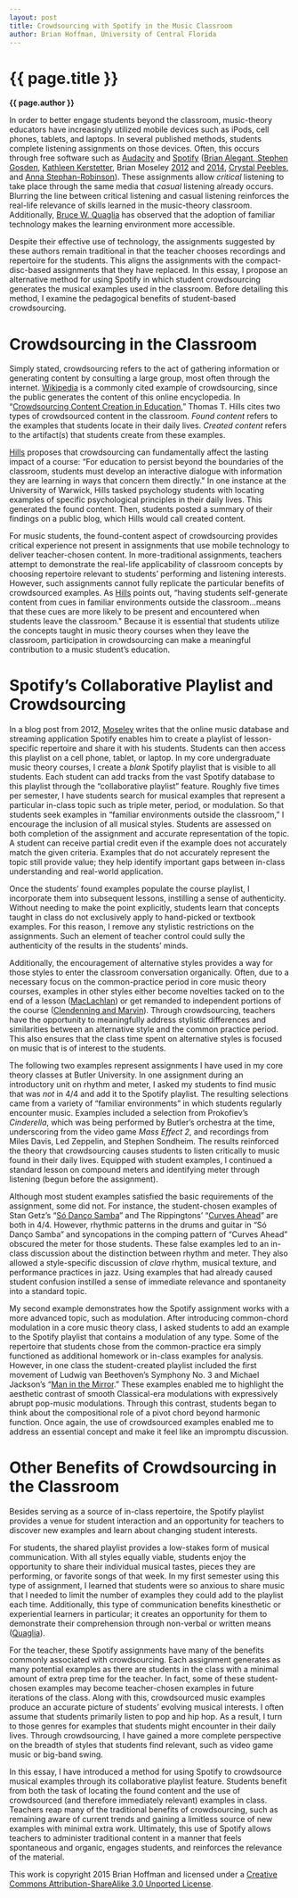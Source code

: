 ```yaml
---
layout: post
title: Crowdsourcing with Spotify in the Music Classroom
author: Brian Hoffman, University of Central Florida
---
```


{{ page.title }}
================

**{{ page.author }}**

In order to better engage students beyond the classroom, music-theory educators have increasingly utilized mobile devices such as iPods, cell phones, tablets, and laptops. In several published methods, students complete listening assignments on those devices. Often, this occurs through free software such as [Audacity](http://audacityteam.org/) and [Spotify](http://www.spotify.com/) ([Brian Alegant](http://jmtp.ou.edu/journal-article/listen-thought-ipods-sonata-form-and-analysis-without-score),[ ](http://flipcamp.org/engagingstudents/gosden.html)[Stephen Gosden](http://flipcamp.org/engagingstudents/gosden.html), [Kathleen Kerstetter](https://openlibrary.org/works/OL16113241W/Pop-culture_pedagogy_in_the_music_classroom), Brian Moseley [2012](http://www.briancmoseley.com/using-spotify-in-the-aural-skills-classroom/) and [2014](http://flipcamp.org/engagingstudents2/essays/moseley.html), [Crystal Peebles](http://flipcamp.org/engagingstudents/peebles.html), and [Anna Stephan-Robinson](http://www.flipcamp.org/engagingstudents2/essays/stephanRobinson.html)). These assignments allow *critical* listening to take place through the same media that *casual* listening already occurs. Blurring the line between critical listening and casual listening reinforces the real-life relevance of skills learned in the music-theory classroom. Additionally, [Bruce W. Quaglia](http://www.mtosmt.org/issues/mto.15.21.1/mto.15.21.1.quaglia.html) has observed that the adoption of familiar technology makes the learning environment more accessible.

Despite their effective use of technology, the assignments suggested by these authors remain traditional in that the teacher chooses recordings and repertoire for the students. This aligns the assignments with the compact-disc-based assignments that they have replaced. In this essay, I propose an alternative method for using Spotify in which student crowdsourcing generates the musical examples used in the classroom. Before detailing this method, I examine the pedagogical benefits of student-based crowdsourcing.

Crowdsourcing in the Classroom
================

Simply stated, crowdsourcing refers to the act of gathering information or generating content by consulting a large group, most often through the internet. [Wikipedia](https://www.wikipedia.org) is a commonly cited example of crowdsourcing, since the public generates the content of this online encyclopedia. In “[Crowdsourcing Content Creation in Education](http://link.springer.com/article/10.1007/s12528-015-9089-2),” Thomas T. Hills cites two types of crowdsourced content in the classroom. *Found content* refers to the examples that students locate in their daily lives. *Created content* refers to the artifact(s) that students create from these examples.

[Hills](http://link.springer.com/article/10.1007/s12528-015-9089-2) proposes that crowdsourcing can fundamentally affect the lasting impact of a course: “For education to persist beyond the boundaries of the classroom, students must develop an interactive dialogue with information they are learning in ways that concern them directly." In one instance at the University of Warwick, Hills tasked psychology students with locating examples of specific psychological principles in their daily lives. This generated the found content. Then, students posted a summary of their findings on a public blog, which Hills would call created content.

For music students, the found-content aspect of crowdsourcing provides critical experience not present in assignments that use mobile technology to deliver teacher-chosen content. In more-traditional assignments, teachers attempt to demonstrate the real-life applicability of classroom concepts by choosing repertoire relevant to students’ performing and listening interests. However, such assignments cannot fully replicate the particular benefits of crowdsourced examples. As [Hills](http://link.springer.com/article/10.1007/s12528-015-9089-2) points out, “having students self-generate content from cues in familiar environments outside the classroom…means that these cues are more likely to be present and encountered when students leave the classroom." Because it is essential that students utilize the concepts taught in music theory courses when they leave the classroom, participation in crowdsourcing can make a meaningful contribution to a music student’s education.

Spotify’s Collaborative Playlist and Crowdsourcing
================

In a blog post from 2012, [Moseley](http://www.briancmoseley.com/using-spotify-in-the-aural-skills-classroom/) writes that the online music database and streaming application Spotify enables him to create a playlist of lesson-specific repertoire and share it with his students. Students can then access this playlist on a cell phone, tablet, or laptop. In my core undergraduate music theory courses, I create a *blank* Spotify playlist that is visible to all students. Each student can add tracks from the vast Spotify database to this playlist through the “collaborative playlist” feature. Roughly five times per semester, I have students search for musical examples that represent a particular in-class topic such as triple meter, period, or modulation. So that students seek examples in “familiar environments outside the classroom,” I encourage the inclusion of all musical styles. Students are assessed on both completion of the assignment and accurate representation of the topic. A student can receive partial credit even if the example does not accurately match the given criteria. Examples that do not accurately represent the topic still provide value; they help identify important gaps between in-class understanding and real-world application.

Once the students’ found examples populate the course playlist, I incorporate them into subsequent lessons, instilling a sense of authenticity. Without needing to make the point explicitly, students learn that concepts taught in class do not exclusively apply to hand-picked or textbook examples. For this reason, I remove any stylistic restrictions on the assignments. Such an element of teacher control could sully the authenticity of the results in the students’ minds.

Additionally, the encouragement of alternative styles provides a way for those styles to enter the classroom conversation organically. Often, due to a necessary focus on the common-practice period in core music theory courses, examples in other styles either become novelties tacked on to the end of a lesson ([MacLachlan](https://openlibrary.org/works/OL16113241W/Pop-culture_pedagogy_in_the_music_classroom)) or get remanded to independent portions of the course ([Clendenning and Marvin](http://books.wwnorton.com/books/webad.aspx?id=23023)). Through crowdsourcing, teachers have the opportunity to meaningfully address stylistic differences and similarities between an alternative style and the common practice period. This also ensures that the class time spent on alternative styles is focused on music that is of interest to the students.

The following two examples represent assignments I have used in my core theory classes at Butler University. In one assignment during an introductory unit on rhythm and meter, I asked my students to find music that was *not* in 4/4 and add it to the Spotify playlist. The resulting selections came from a variety of “familiar environments” in which students regularly encounter music. Examples included a selection from Prokofiev’s *Cinderella*, which was being performed by Butler’s orchestra at the time, underscoring from the video game *Mass Effect 2*, and recordings from Miles Davis, Led Zeppelin, and Stephen Sondheim. The results reinforced the theory that crowdsourcing causes students to listen critically to music found in their daily lives. Equipped with student examples, I continued a standard lesson on compound meters and identifying meter through listening (begun before the assignment).

Although most student examples satisfied the basic requirements of the assignment, some did not. For instance, the student-chosen examples of Stan Getz’s “[Só Danҫo Samba](https://open.spotify.com/track/1YaVDfK1ACXa0A3X8CcsqF)” and The Rippingtons’ “[Curves Ahead](https://www.youtube.com/watch?v=VmrMGJP1ZD0&index=1&list=PLdF-lT3KPTHeJrNt06pr9VF8zMM_hKwNN)” are both in 4/4. However, rhythmic patterns in the drums and guitar in “Só Danҫo Samba” and syncopations in the comping pattern of “Curves Ahead” obscured the meter for those students. These false examples led to an in-class discussion about the distinction between rhythm and meter. They also allowed a style-specific discussion of *clave* rhythm, musical texture, and performance practices in jazz. Using examples that had already caused student confusion instilled a sense of immediate relevance and spontaneity into a standard topic.

My second example demonstrates how the Spotify assignment works with a more advanced topic, such as modulation. After introducing common-chord modulation in a core music theory class, I asked students to add an example to the Spotify playlist that contains a modulation of any type. Some of the repertoire that students chose from the common-practice era simply functioned as additional homework or in-class examples for analysis. However, in one class the student-created playlist included the first movement of Ludwig van Beethoven’s Symphony No. 3 and Michael Jackson’s “[Man in the Mirror](https://www.youtube.com/watch?v=PivWY9wn5ps).” These examples enabled me to highlight the aesthetic contrast of smooth Classical-era modulations with expressively abrupt pop-music modulations. Through this contrast, students began to think about the compositional role of a pivot chord beyond harmonic function. Once again, the use of crowdsourced examples enabled me to address an essential concept and make it feel like an impromptu discussion.

Other Benefits of Crowdsourcing in the Classroom
================

Besides serving as a source of in-class repertoire, the Spotify playlist provides a venue for student interaction and an opportunity for teachers to discover new examples and learn about changing student interests.

For students, the shared playlist provides a low-stakes form of musical communication. With all styles equally viable, students enjoy the opportunity to share their individual musical tastes, pieces they are performing, or favorite songs of that week. In my first semester using this type of assignment, I learned that students were so anxious to share music that I needed to limit the number of examples they could add to the playlist each time. Additionally, this type of communication benefits kinesthetic or experiential learners in particular; it creates an opportunity for them to demonstrate their comprehension through non-verbal or written means ([Quaglia](http://books.wwnorton.com/books/webad.aspx?id=23023)).

For the teacher, these Spotify assignments have many of the benefits commonly associated with crowdsourcing. Each assignment generates as many potential examples as there are students in the class with a minimal amount of extra prep time for the teacher. In fact, some of these student-chosen examples may become teacher-chosen examples in future iterations of the class. Along with this, crowdsourced music examples produce an accurate picture of students’ evolving musical interests. I often assume that students primarily listen to pop and hip hop. As a result, I turn to those genres for examples that students might encounter in their daily lives. Through crowdsourcing, I have gained a more complete perspective on the breadth of styles that students find relevant, such as video game music or big-band swing.

In this essay, I have introduced a method for using Spotify to crowdsource musical examples through its collaborative playlist feature. Students benefit from both the task of locating the found content and the use of crowdsourced (and therefore immediately relevant) examples in class. Teachers reap many of the traditional benefits of crowdsourcing, such as remaining aware of current trends and gaining a limitless source of new examples with minimal extra work. Ultimately, this use of Spotify allows teachers to administer traditional content in a manner that feels spontaneous and organic, engages students, and reinforces the relevance of the material.



This work is copyright 2015 Brian Hoffman and licensed under a [Creative Commons Attribution-ShareAlike 3.0 Unported License](http://creativecommons.org/licenses/by-sa/3.0/).
